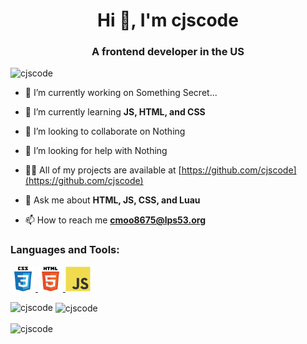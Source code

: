 <h1 align="center">Hi 👋, I'm cjscode</h1>
<h3 align="center">A frontend developer in the US</h3>

<p align="left"> <img src="https://komarev.com/ghpvc/?username=cjscode&label=Profile%20views&color=0e75b6&style=flat" alt="cjscode" /> </p>

- 🔭 I’m currently working on Something Secret...

- 🌱 I’m currently learning **JS, HTML, and CSS**

- 👯 I’m looking to collaborate on Nothing

- 🤝 I’m looking for help with Nothing

- 👨‍💻 All of my projects are available at [https://github.com/cjscode](https://github.com/cjscode)

- 💬 Ask me about **HTML, JS, CSS, and Luau**

- 📫 How to reach me **cmoo8675@lps53.org**

<h3 align="left">Languages and Tools:</h3>
<p align="left"> <a href="https://www.w3schools.com/css/" target="_blank" rel="noreferrer"> <img src="https://raw.githubusercontent.com/devicons/devicon/master/icons/css3/css3-original-wordmark.svg" alt="css3" width="40" height="40"/> </a> <a href="https://www.w3.org/html/" target="_blank" rel="noreferrer"> <img src="https://raw.githubusercontent.com/devicons/devicon/master/icons/html5/html5-original-wordmark.svg" alt="html5" width="40" height="40"/> </a> <a href="https://developer.mozilla.org/en-US/docs/Web/JavaScript" target="_blank" rel="noreferrer"> <img src="https://raw.githubusercontent.com/devicons/devicon/master/icons/javascript/javascript-original.svg" alt="javascript" width="40" height="40"/> </a> </p>

<p><img align="left" src="https://github-readme-stats.vercel.app/api/top-langs?username=cjscode&show_icons=true&locale=en&layout=compact" alt="cjscode" /></p>

<p>&nbsp;<img align="center" src="https://github-readme-stats.vercel.app/api?username=cjscode&show_icons=true&locale=en" alt="cjscode" /></p>

<p><img align="center" src="https://github-readme-streak-stats.herokuapp.com/?user=cjscode&" alt="cjscode" /></p>
